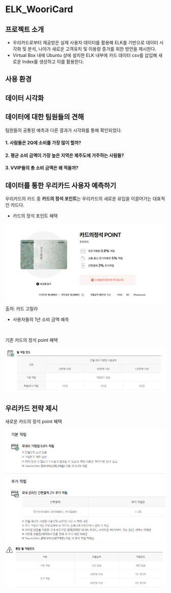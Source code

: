 # ELK_WooriCard


## 프로젝트 소개


- 우리카드로부터 제공받은 실제 사용자 데이터를 활용해 ELK를 기반으로 데이터 시각화 및 분석, 나아가 새로운 고객유치 및 이용량 증가를 위한 방안을 제시한다.
- Virtual Box 내에 Ubuntu 상에 설치한 ELK 내부에 카드 데이터 csv를 삽입해 새로운 Index를 생성하고 이를 활용한다.


## 사용 환경


## 데이터 시각화


## 데이터에 대한 팀원들의 견해


팀원들의 공통된 예측과 다른 결과가 시각화를 통해 확인되었다. 


#### 1. 사람들은 2Q에 소비를 가장 많이 할까?





#### 2. 평균 소비 금액이 가장 높은 지역은 제주도에 거주하는 사람들?


#### 3. VVIP들의 총 소비 금액은 왜 적을까?


## 데이터를 통한 우리카드 사용자 예측하기
우리카드의 카드 중 **카드의 정석 포인트**는 우리카드의 새로운 유입을 이끌어가는 대표적인 카드다.


- 카드의 정석 포인트 혜택


![alt text](image.png)
출처: 카드 고릴라
<br>

- 사용자들의 1년 소비 금액 예측
<br>

기존 카드의 정석 point 혜택

![alt text](image-3.png)




## 우리카드 전략 제시

새로운 카드의 정석 point 혜택

![alt text](image-1.png)
![alt text](image-2.png)
